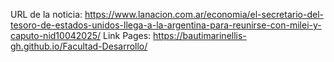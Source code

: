 URL de la noticia: https://www.lanacion.com.ar/economia/el-secretario-del-tesoro-de-estados-unidos-llega-a-la-argentina-para-reunirse-con-milei-y-caputo-nid10042025/
Link Pages: https://bautimarinellis-gh.github.io/Facultad-Desarrollo/

